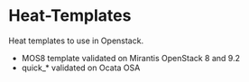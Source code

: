 # Heat-Templates

Heat templates to use in Openstack.

- MOS8 template validated on Mirantis OpenStack 8 and 9.2
- quick_* validated on Ocata OSA
